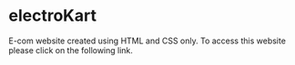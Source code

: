 # electroKart
E-com website created using HTML and CSS only.
To access this website please click on the following link.

